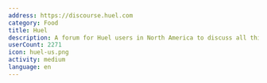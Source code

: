 ```yaml
---
address: https://discourse.huel.com
category: Food
title: Huel
description: A forum for Huel users in North America to discuss all things Huel!
userCount: 2271
icon: huel-us.png
activity: medium
language: en
---
```


